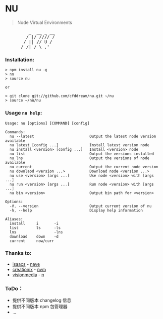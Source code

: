 NU
==
> Node Virtual Environments
<pre>
         _  __ _ __
        / |/ //// /
       / || // U / 
      /_/|_/ \_,'
</pre>

### Installation:

    > npm install nu -g
    > nn
    > source nu

    or

    > git clone git://github.com/cfddream/nu.git ~/nu
    > source ~/nu/nu

### Usage `nu help`:

    Usage: nu [options] [COMMAND] [config] 

    Commands:
      nu --latest                         Output the latest node version available
      nu latest [config ...]              Install latest version node
      nu install <version> [config ...]   Install <version> node
      nu list                             Output the versions installed
      nu lns                              Output the versions of node available
      nu current                          Output the current node version
      nu downlaod <version ...>           Download node <version ...>
      nu use <version> [args ...]         Use node <version> with [args ...]
      nu run <version> [args ...]         Run node <version> with [args ...]
      nu bin <version>                    Output bin path for <version>

    Options:
      -V, --version                       Output current version of nu
      -h, --help                          Display help information

    Aliases:
      install     i       -i
      list        ls      -ls
      lns                 -lns
      download    down    -d
      current     now/curr

### Thanks to:
* [isaacs](https://github.com/isaacs) - [nave](https://github.com/isaacs/nave)
* [creationix](https://github.com/creationix) - [nvm](https://github.com/creationix/nvm)
* [visionmedia](https://github.com/visionmedia) - [n](https://github.com/visionmedia/n)

### ToDo：
* 提供不同版本 changelog 信息
* 提供不同版本 npm 包管理器
* ...

